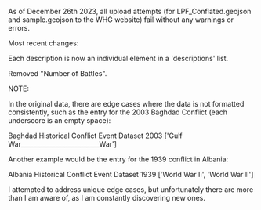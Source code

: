 As of December 26th 2023, all upload attempts (for LPF_Conflated.geojson and sample.geojson to the WHG website) fail without any warnings or errors.

Most recent changes:

Each description is now an individual element in a 'descriptions' list.

Removed "Number of Battles".

NOTE:

In the original data, there are edge cases where the data is not formatted consistently, such as the entry for the 2003 Baghdad Conflict (each underscore is an empty space):

Baghdad	Historical Conflict Event Dataset	2003 ['Gulf War_________________________War']

Another example would be the entry for the 1939 conflict in Albania:

Albania	Historical Conflict Event Dataset	1939 ['World War II', 'World War II']

I attempted to address unique edge cases, but unfortunately there are more than I am aware of, as I am constantly discovering new ones.
